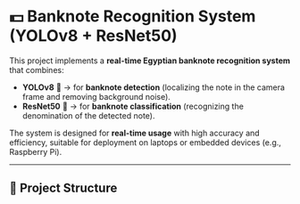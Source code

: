 # 💵 Banknote Recognition System (YOLOv8 + ResNet50)

This project implements a **real-time Egyptian banknote recognition system** that combines:

- **YOLOv8** 🦾 → for **banknote detection** (localizing the note in the camera frame and removing background noise).  
- **ResNet50** 🧠 → for **banknote classification** (recognizing the denomination of the detected note).  

The system is designed for **real-time usage** with high accuracy and efficiency, suitable for deployment on laptops or embedded devices (e.g., Raspberry Pi).

---

## 📂 Project Structure
